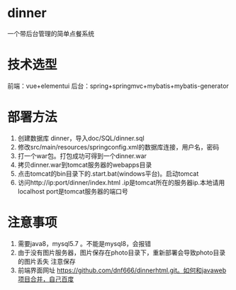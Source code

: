 # dinner

一个带后台管理的简单点餐系统

# 技术选型
 前端：vue+elementui
 后台：spring+springmvc+mybatis+mybatis-generator
 
# 部署方法

1. 创建数据库 dinner，导入doc/SQL/dinner.sql
2. 修改src/main/resources/springconfig.xml的数据库连接，用户名，密码
3. 打一个war包。打包成功可得到一个dinner.war
4. 拷贝dinner.war到tomcat服务器的webapps目录
5. 点击tomcat的bin目录下的.start.bat(windows平台)。启动tomcat
6. 访问http://ip:port/dinner/index.html .ip是tomcat所在的服务器ip.本地请用localhost
port是tomcat服务器的端口号

# 注意事项
1. 需要java8，mysql5.7 。不能是mysql8，会报错
2. 由于没有图片服务器，图片保存在photo目录下，重新部署会导致photo目录的图片丢失
注意保存
3. 前端界面网址 https://github.com/dnf666/dinnerhtml.git。如何和javaweb项目合并，自己百度
